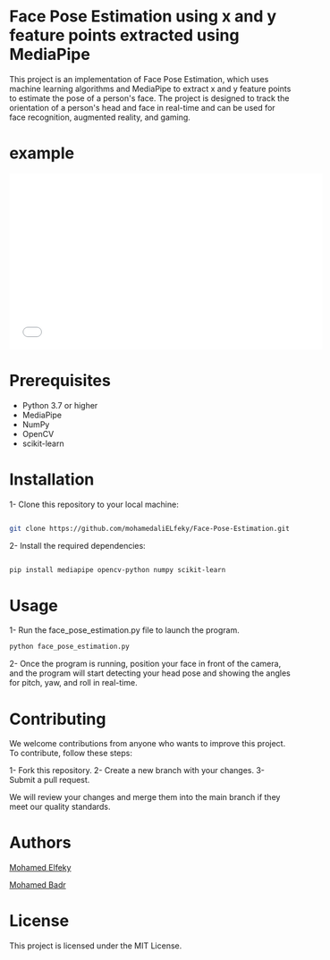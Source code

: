 # Face Pose Estimation using x and y feature points extracted using MediaPipe

This project is an implementation of Face Pose Estimation, which uses machine learning algorithms and MediaPipe to extract x and y feature points to estimate the pose of a person's face. The project is designed to track the orientation of a person's head and face in real-time and can be used for face recognition, augmented reality, and gaming.

# example

<iframe width="560" height="315" src="[https://www.youtube.com/embed/VIDEO_ID](https://drive.google.com/file/d/1Yx1JrEoj6saBUMZC4P3z9r58kTTU-DMu/view?usp=sharing)" frameborder="0" allow="autoplay; encrypted-media" allowfullscreen></iframe>


# Prerequisites
- Python 3.7 or higher
- MediaPipe
- NumPy
- OpenCV
- scikit-learn


# Installation

1- Clone this repository to your local machine:
```bash

git clone https://github.com/mohamedaliELfeky/Face-Pose-Estimation.git

```
2- Install the required dependencies:

```bash

pip install mediapipe opencv-python numpy scikit-learn

```


# Usage

1- Run the face_pose_estimation.py file to launch the program.


```python
python face_pose_estimation.py
```


2- Once the program is running, position your face in front of the camera, and the program will start detecting your head pose and showing the angles for pitch, yaw, and roll in real-time.



# Contributing
We welcome contributions from anyone who wants to improve this project. To contribute, follow these steps:

1- Fork this repository.
2- Create a new branch with your changes.
3- Submit a pull request.

We will review your changes and merge them into the main branch if they meet our quality standards.

# Authors
[Mohamed Elfeky](https://github.com/mohamedaliELfeky) <br/>

[Mohamed Badr](https://github.com/Mohamed-b2dr)


# License
This project is licensed under the MIT License.

